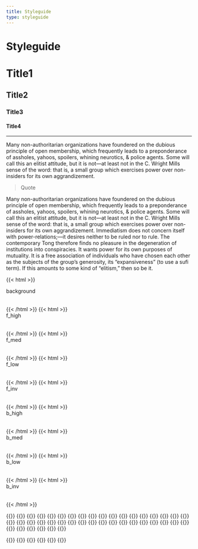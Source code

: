 ```yaml
---
title: Styleguide
type: styleguide
---
```

Styleguide
==========

# Title1
## Title2
### Title3
#### Title4

---

Many non-authoritarian organizations have foundered on the dubious principle of open membership, which frequently leads to a preponderance of assholes, yahoos, spoilers, whining neurotics, & police agents. Some will call this an elitist attitude, but it is not—at least not in the C. Wright Mills sense of the word: that is, a small group which exercises power over non-insiders for its own aggrandizement.

> Quote

Many non-authoritarian organizations have foundered on the dubious principle of open membership, which frequently leads to a preponderance of assholes, yahoos, spoilers, whining neurotics, & police agents. Some will call this an elitist attitude, but it is not—at least not in the C. Wright Mills sense of the word: that is, a small group which exercises power over non-insiders for its own aggrandizement. Immediatism does not concern itself with power-relations;—it desires neither to be ruled nor to rule. The contemporary Tong therefore finds no pleasure in the degeneration of institutions into conspiracies. It wants power for its own purposes of mutuality. It is a free association of individuals who have chosen each other as the subjects of the group’s generosity, its “expansiveness” (to use a sufi term). If this amounts to some kind of “elitism,” then so be it.

{{< html >}}<div><div>background</div><div style="width:2rem;height:2rem;background:var(--background);"></div></div>{{< /html >}}
{{< html >}}<div><div>f_high</div><div style="width:2rem;height:2rem;background:var(--f_high);"></div></div>{{< /html >}}
{{< html >}}<div><div>f_med</div><div style="width:2rem;height:2rem;background:var(--f_med);"></div></div>{{< /html >}}
{{< html >}}<div><div>f_low</div><div style="width:2rem;height:2rem;background:var(--f_low);"></div></div>{{< /html >}}
{{< html >}}<div><div>f_inv</div><div style="width:2rem;height:2rem;background:var(--f_inv);"></div></div>{{< /html >}}
{{< html >}}<div><div>b_high</div><div style="width:2rem;height:2rem;background:var(--b_high);"></div></div>{{< /html >}}
{{< html >}}<div><div>b_med</div><div style="width:2rem;height:2rem;background:var(--b_med);"></div></div>{{< /html >}}
{{< html >}}<div><div>b_low</div><div style="width:2rem;height:2rem;background:var(--b_low);"></div></div>{{< /html >}}
{{< html >}}<div><div>b_inv</div><div style="width:2rem;height:2rem;background:var(--b_inv);"></div></div>{{< /html >}}

{{<icon android>}}
{{<icon arrow-left>}}
{{<icon arrow-right>}}
{{<icon arrow-up>}}
{{<icon arrow-dpwn>}}
{{<icon barcode>}}
{{<icon bolt>}}
{{<icon bug>}}
{{<icon circle>}}
{{<icon close>}}
{{<icon code>}}
{{<icon coffee>}}
{{<icon copyright>}}
{{<icon diamond>}}
{{<icon download>}}
{{<icon envelope>}}
{{<icon external-link>}}
{{<icon feed>}}
{{<icon file-sound-o>}}
{{<icon film>}}
{{<icon filter>}}
{{<icon flash>}}
{{<icon flask>}}
{{<icon gamepad>}}
{{<icon github>}}
{{<icon github-alt>}}
{{<icon github-square>}}
{{<icon hashtag>}}
{{<icon magnet>}}
{{<icon microchip>}}
{{<icon moon-o>}}
{{<icon music>}}
{{<icon plus>}}
{{<icon ra>}}
{{<icon remove>}}
{{<icon rss>}}
{{<icon rss-square>}}
{{<icon search>}}
{{<icon times>}}
{{<icon video-camera>}}
{{<icon youtube-square>}}
{{<icon vimeo>}}

{{<icon circle-tong>}}
{{<icon cross>}}
{{<icon syn>}}
{{<icon proccess>}}
{{<icon vril>}}
{{<icon topy>}}
